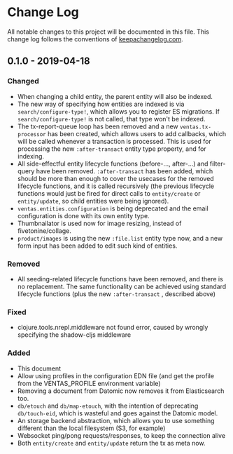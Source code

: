 # Change Log
All notable changes to this project will be documented in this file. This change log follows the conventions of [keepachangelog.com](http://keepachangelog.com/).

## 0.1.0 - 2019-04-18
### Changed

- When changing a child entity, the parent entity will also be indexed.
- The new way of specifying how entities are indexed is via `search/configure-type!`, which allows you to register ES migrations. If `search/configure-type!` is not called, that type won't be indexed.
- The tx-report-queue loop has been removed and a new `ventas.tx-processor` has been created, which allows users to add callbacks, which will be called whenever a transaction is processed. This is used for processing the new `:after-transact` entity type property, and for indexing.
- All side-effectful entity lifecycle functions (before-..., after-...) and filter-query have been removed. `:after-transact` has been added, which should be more than enough to cover the usecases for the removed lifecycle functions, and it is called recursively (the previous lifecycle functions would just be fired for direct calls to `entity/create` or `entity/update`, so child entities were being ignored).
- `ventas.entities.configuration` is being deprecated and the email configuration is done with its own entity type.
- Thumbnailator is used now for image resizing, instead of fivetonine/collage.
- `product/images` is using the new `:file.list` entity type now, and a new form input has been added to edit such kind of entities.

### Removed

- All seeding-related lifecycle functions have been removed, and there is no replacement. The same functionality can be achieved using standard lifecycle functions (plus the new `:after-transact` , described above)

### Fixed

- clojure.tools.nrepl.middleware not found error, caused by wrongly specifying the shadow-cljs middleware

### Added

- This document
- Allow using profiles in the configuration EDN file (and get the profile from the VENTAS_PROFILE environment variable)
- Removing a document from Datomic now removes it from Elasticsearch too.
- `db/etouch` and `db/map-etouch`, with the intention of deprecating `db/touch-eid`, which is wasteful and goes against the Datomic model.
- An storage backend abstraction, which allows you to use something different than the local filesystem (S3, for example)
- Websocket ping/pong requests/responses, to keep the connection alive
- Both `entity/create` and `entity/update` return the tx as meta now.
